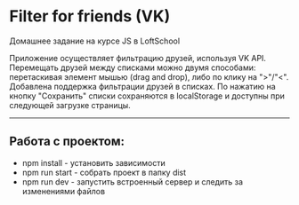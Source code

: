 # Filter for friends (VK)

Домашнее задание на курсе JS в LoftSchool

Приложение осуществляет фильтрацию друзей, используя VK API. Перемещать друзей между списками можно двумя способами: перетаскивая элемент мышью (drag and drop), либо по клику на ">"/"<". Добавлена поддержка фильтрации друзей в списках. По нажатию на кнопку "Сохранить" списки сохраняются в localStorage и доступны при следующей загрузке страницы.

-------

## Работа с проектом:
* npm install - установить зависимости
* npm run start - собрать проект в папку dist
* npm run dev - запустить встроенный сервер и следить за изменениями файлов 